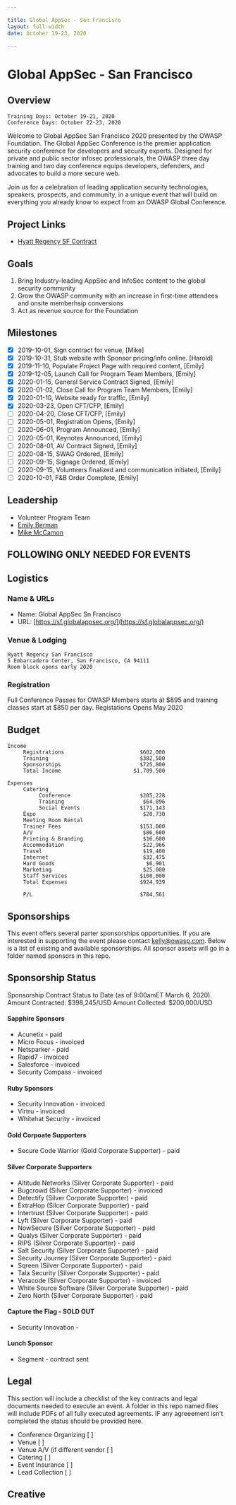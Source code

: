 ```yaml
---

title: Global AppSec - San Francisco
layout: full-width
date: October 19-23, 2020

---
```


# Global AppSec - San Francisco

## Overview

```
Training Days: October 19-21, 2020
Conference Days: October 22-23, 2020
```

Welcome to Global AppSec San Francisco 2020 presented by the OWASP Foundation. The Global AppSec Conference is the premier application security conference for developers and security experts. Designed for private and public sector infosec professionals, the OWASP three day training and two day conference equips developers, defenders, and advocates to build a more secure web.

Join us for a celebration of leading application security technologies, speakers, prospects, and community, in a unique event that will build on everything you already know to expect from an OWASP Global Conference.


## Project Links

* [Hyatt Regency SF Contract](www-staff/files/HyattRegencySFContract.pdf)

## Goals

1. Bring Industry-leading AppSec and InfoSec content to the global security community
2. Grow the OWASP community with an increase in first-time attendees and onsite memberhsip conversions
3. Act as revenue source for the Foundation 

## Milestones

- [x] 2019-10-01, Sign contract for venue, [Mike]
- [x] 2019-10-31, Stub website with Sponsor pricing/info online. [Harold]
- [x] 2019-11-10, Populate Project Page with required content, [Emily]
- [x] 2019-12-05, Launch Call for Program Team Members, [Emily]
- [X] 2020-01-15, General Service Contract Signed, [Emily]
- [x] 2020-01-02, Close Call for Program Team Members, [Emily]
- [X] 2020-01-10, Website ready for traffic, [Emily]
- [x] 2020-03-23, Open CFT/CFP, [Emily]
- [ ] 2020-04-20, Close CFT/CFP, [Emily]
- [ ] 2020-05-01, Registration Opens, [Emily]
- [ ] 2020-06-01, Program Announced, [Emily]
- [ ] 2020-05-01, Keynotes Announced, [Emily]
- [ ] 2020-08-01, AV Contract Signed, [Emily]
- [ ] 2020-08-15, SWAG Ordered, [Emily]
- [ ] 2020-09-15, Signage Ordered, [Emily]
- [ ] 2020-09-15, Volunteers finalized and communication initiated, [Emily]
- [ ] 2020-10-01, F&B Order Complete, [Emily]

## Leadership

* Volunteer Program Team
* [Emily Berman](mailto:emily.berman@owasp.com?subject=An%20Interesting%20Email)
* [Mike McCamon](mailto:mike.mccamon@owasp.com?subject=An%20Interesting%20Email)


## **FOLLOWING ONLY NEEDED FOR EVENTS**

## Logistics

### Name & URLs

* Name: Global AppSec Sn Francisco
* URL: [https://sf.globalappsec.org/](https://sf.globalappsec.org/)

### Venue & Lodging

```
Hyatt Regency San Francisco
5 Embarcadero Center, San Francisco, CA 94111
Room block opens early 2020
```

### Registration 

Full Conference Passes for OWASP Members starts at $895 and training classes start at $850 per day. Registations Opens May 2020

## Budget 

```
Income                                            
     Registrations                        $602,000
     Training                             $382,500
     Sponsorships                         $725,000
     Total Income                       $1,709,500
                                                  
Expenses                                          
     Catering                                     
          Conference                      $205,228
          Training                         $64,896
          Social Events                   $171,143
     Expo                                  $20,730
     Meeting Room Rental                          
     Trainer Fees                         $153,000
     A/V                                   $86,600
     Printing & Branding                   $16,600
     Accommodation                         $22,966
     Travel                                $19,400
     Internet                              $32,475
     Hard Goods                             $6,901
     Marketing                             $25,000
     Staff Services                       $100,000
     Total Expenses                       $924,939
                                                  
     P/L                                  $784,561
```

## Sponsorships

This event offers several parter sponsorships opportunities.  If you are interested in supporting the event please contact [kelly@owasp.com](mailto:kelly@owasp.com&subject:Eventname). Below is a list of existing and available sponsorships. All sponsor assets will go in a folder named sponsors in this repo.

## Sponsorship Status
Sponsorship Contract Status to Date (as of 9:00amET March 6, 2020). Amount Contracted: $398,245/USD Amount Collected: $200,000/USD

#### Sapphire Sponsors
- Acunetix - paid
- Micro Focus - invoiced
- Netsparker - paid 
- Rapid7 - invoiced
- Salesforce - invoiced
- Security Compass - invoiced

#### Ruby Sponsors
- Security Innovation - invoiced 
- Virtru - invoiced
- Whitehat Security - invoiced

#### Gold Corpoate Supporters
- Secure Code Warrior (Gold Corporate Supporter) - paid

#### Silver Corporate Supporters
- Altitude Networks (Silver Corporate Supporter) - paid
- Bugcrowd (Silver Corporate Supporter) - invoiced
- Detectify (Silver Corporate Supporter) - paid 
- ExtraHop (Silcer Corporate Supporter) - paid 
- Intertrust (Silver Corporate Supporter) - paid 
- Lyft (Silver Corporate Supporter) - paid
- NowSecure (Silver Corporate Supporter) - paid 
- Qualys (Silver Corporate Supporter) - paid 
- RIPS (Silver Corporate Supporter) - paid
- Salt Security (Silver Corporate Supporter) - paid 
- Security Journey (Silver Corporate Supporter) - paid 
- Sqreen (Silver Corporate Supporter) - paid
- Tala Security (Silver Corporate Supporter) - paid 
- Veracode (Silver Corporate Supporter) - invoiced 
- White Source Software (Silver Corporate Supporter) - paid 
- Zero North (Silver Corporate Supporter) - paid 

#### Capture the Flag - SOLD OUT
- Security Innovation - 

#### Lunch Sponsor
- Segment - contract sent


## Legal

This section will include a checklist of the key contracts and legal documents needed to execute an event. A folder in this repo named files will include PDFs of all fully executed agreements. IF any agreeement isn’t completed the status should be provided here.

* Conference Organizing [ ]
* Venue [ ]
* Venue A/V (if different vendor [ ]
* Catering [ ]
* Event Insurance [ ]
* Lead Collection [ ]

## Creative


